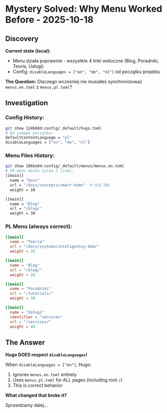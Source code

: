 # Mystery Solved: Why Menu Worked Before - 2025-10-18

## Discovery

**Current state (local):**
- Menu działa poprawnie - wszystkie 4 linki widoczne (Blog, Poradniki, Teoria, Usługi)
- Config: `disableLanguages = ["en", "de", "nl"]` od początku projektu

**The Question:**
Dlaczego wcześniej nie musiałeś synchronizować `menus.en.toml` z `menus.pl.toml`?

## Investigation

### Config History:
```bash
git show 124b68d:config/_default/hugo.toml
# Od samego początku:
defaultContentLanguage = "pl"
disableLanguages = ["en", "de", "nl"]
```

### Menu Files History:
```bash
git show 186ba04:config/_default/menus/menus.en.toml
# EN menu miało tylko 2 linki:
[[main]]
  name = "Docs"
  url = "/docs/concepts/smart-home"  # OLD URL
  weight = 10

[[main]]
  name = "Blog"
  url = "/blog/"
  weight = 30
```

### PL Menu (always correct):
```toml
[[main]]
  name = "Teoria"
  url = "/docs/systems/inteligentny-dom/"
  weight = 35

[[main]]
  name = "Blog"
  url = "/blog/"
  weight = 20

[[main]]
  name = "Poradniki"
  url = "/tutorials/"
  weight = 30

[[main]]
  name = "Usługi"
  identifier = "services"
  url = "/services/"
  weight = 40
```

## The Answer

**Hugo DOES respect `disableLanguages`!**

When `disableLanguages = ["en"]`, Hugo:
1. Ignores `menus.en.toml` entirely
2. Uses `menus.pl.toml` for ALL pages (including root `/`)
3. This is correct behavior

**What changed that broke it?**

Sprawdzamy dalej...
